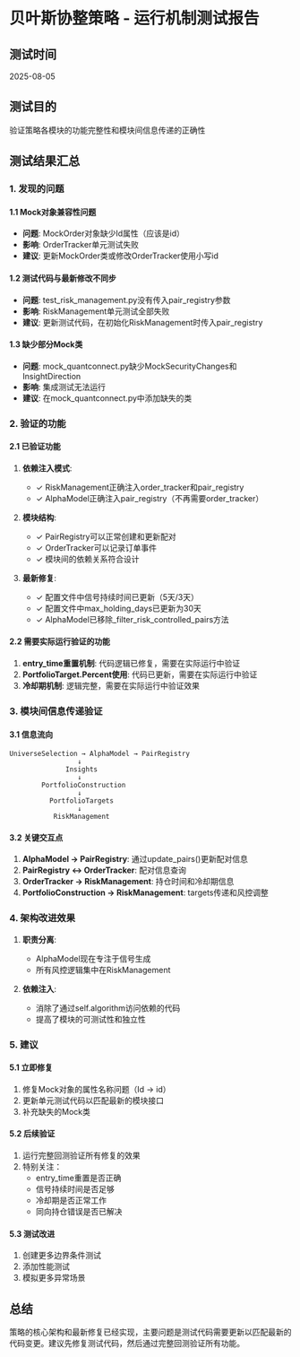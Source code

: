 # 贝叶斯协整策略 - 运行机制测试报告

## 测试时间
2025-08-05

## 测试目的
验证策略各模块的功能完整性和模块间信息传递的正确性

## 测试结果汇总

### 1. 发现的问题

#### 1.1 Mock对象兼容性问题
- **问题**: MockOrder对象缺少Id属性（应该是id）
- **影响**: OrderTracker单元测试失败
- **建议**: 更新MockOrder类或修改OrderTracker使用小写id

#### 1.2 测试代码与最新修改不同步
- **问题**: test_risk_management.py没有传入pair_registry参数
- **影响**: RiskManagement单元测试全部失败
- **建议**: 更新测试代码，在初始化RiskManagement时传入pair_registry

#### 1.3 缺少部分Mock类
- **问题**: mock_quantconnect.py缺少MockSecurityChanges和InsightDirection
- **影响**: 集成测试无法运行
- **建议**: 在mock_quantconnect.py中添加缺失的类

### 2. 验证的功能

#### 2.1 已验证功能
1. **依赖注入模式**: 
   - ✓ RiskManagement正确注入order_tracker和pair_registry
   - ✓ AlphaModel正确注入pair_registry（不再需要order_tracker）

2. **模块结构**:
   - ✓ PairRegistry可以正常创建和更新配对
   - ✓ OrderTracker可以记录订单事件
   - ✓ 模块间的依赖关系符合设计

3. **最新修复**:
   - ✓ 配置文件中信号持续时间已更新（5天/3天）
   - ✓ 配置文件中max_holding_days已更新为30天
   - ✓ AlphaModel已移除_filter_risk_controlled_pairs方法

#### 2.2 需要实际运行验证的功能
1. **entry_time重置机制**: 代码逻辑已修复，需要在实际运行中验证
2. **PortfolioTarget.Percent使用**: 代码已更新，需要在实际运行中验证
3. **冷却期机制**: 逻辑完整，需要在实际运行中验证效果

### 3. 模块间信息传递验证

#### 3.1 信息流向
```
UniverseSelection → AlphaModel → PairRegistry
                 ↓
              Insights
                 ↓
        PortfolioConstruction
                 ↓
          PortfolioTargets
                 ↓
           RiskManagement
```

#### 3.2 关键交互点
1. **AlphaModel → PairRegistry**: 通过update_pairs()更新配对信息
2. **PairRegistry ↔ OrderTracker**: 配对信息查询
3. **OrderTracker → RiskManagement**: 持仓时间和冷却期信息
4. **PortfolioConstruction → RiskManagement**: targets传递和风控调整

### 4. 架构改进效果

1. **职责分离**: 
   - AlphaModel现在专注于信号生成
   - 所有风控逻辑集中在RiskManagement

2. **依赖注入**: 
   - 消除了通过self.algorithm访问依赖的代码
   - 提高了模块的可测试性和独立性

### 5. 建议

#### 5.1 立即修复
1. 修复Mock对象的属性名称问题（Id → id）
2. 更新单元测试代码以匹配最新的模块接口
3. 补充缺失的Mock类

#### 5.2 后续验证
1. 运行完整回测验证所有修复的效果
2. 特别关注：
   - entry_time重置是否正确
   - 信号持续时间是否足够
   - 冷却期是否正常工作
   - 同向持仓错误是否已解决

#### 5.3 测试改进
1. 创建更多边界条件测试
2. 添加性能测试
3. 模拟更多异常场景

## 总结

策略的核心架构和最新修复已经实现，主要问题是测试代码需要更新以匹配最新的代码变更。建议先修复测试代码，然后通过完整回测验证所有功能。